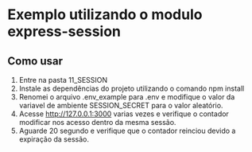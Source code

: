 # Exemplo utilizando o modulo express-session

## Como usar

1. Entre na pasta 11_SESSION
2. Instale as dependências do projeto utilizando o comando npm install
3. Renomei o arquivo .env_example para .env e modifique o valor da variavel de ambiente SESSION_SECRET para o valor aleatório.
4. Acesse http://127.0.0.1:3000 varias vezes e verifique o contador modificar nos acesso dentro da mesma sessão.
5. Aguarde 20 segundo e verifique que o contador reinciou devido a expiração da sessão.
